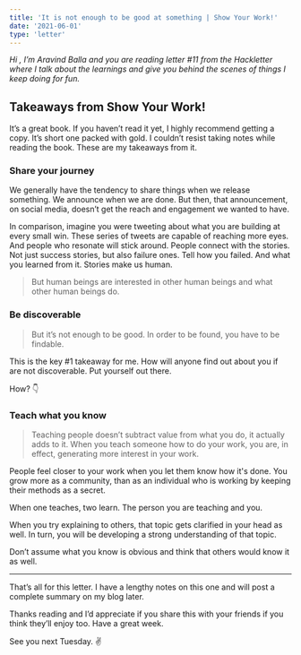 ```yaml
---
title: 'It is not enough to be good at something | Show Your Work!'
date: '2021-06-01'
type: 'letter'
---
```


_Hi , I’m Aravind Balla and you are reading letter #11 from the Hackletter where I talk about the learnings and give you behind the scenes of things I keep doing for fun._

## Takeaways from Show Your Work!

It’s a great book. If you haven’t read it yet, I highly recommend getting a copy. It’s short
one packed with gold. I couldn’t resist taking notes while reading the book. These are my takeaways from it.

### Share your journey

We generally have the tendency to share things when we release something. We announce when we are done. But then, that announcement, on social media, doesn’t get the reach and engagement we wanted to have.

In comparison, imagine you were tweeting about what you are building at every small win. These series of tweets are capable of reaching more eyes. And people who resonate will stick around.
People connect with the stories. Not just success stories, but also failure ones. Tell how you failed. And what you learned from it. Stories make us human.

> But human beings are interested in other human beings and what other human beings do.

### Be discoverable

> But it’s not enough to be good. In order to be found, you have to be findable.

This is the key #1 takeaway for me. How will anyone find out about you if are not discoverable. Put yourself out there.

How? 👇

### Teach what you know

> Teaching people doesn’t subtract value from what you do, it actually adds to it. When you teach someone how to do your work, you are, in effect, generating more interest in your work.

People feel closer to your work when you let them know how it's done. You grow more as a community, than as an individual who is working by keeping their methods as a secret.

When one teaches, two learn. The person you are teaching and you.

When you try explaining to others, that topic gets clarified in your head as well. In turn, you will be developing a strong understanding of that topic.

Don’t assume what you know is obvious and think that others would know it as well.

---

That’s all for this letter. I have a lengthy notes on this one and will post a complete summary on my blog later.

Thanks reading and I’d appreciate if you share this with your friends if you think they’ll enjoy too. Have a great week.

See you next Tuesday. ✌️
